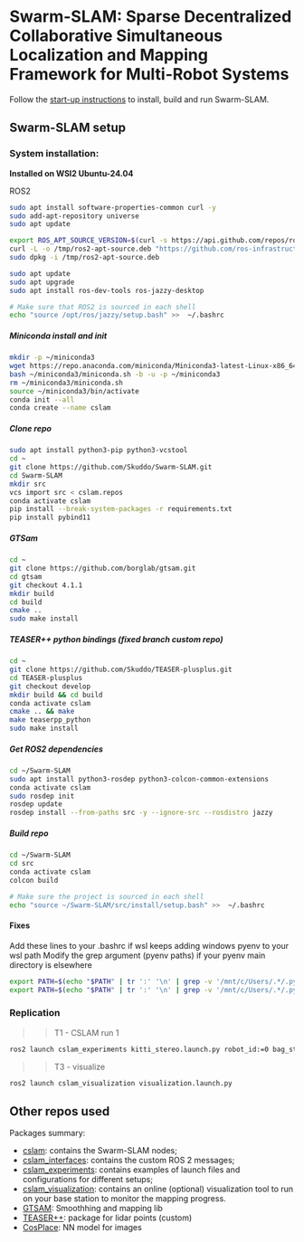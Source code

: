 # Swarm-SLAM: Sparse Decentralized Collaborative Simultaneous Localization and Mapping Framework for Multi-Robot Systems <!--![Build Status](https://github.com/MISTLab/Swarm-SLAM/actions/workflows/main.yml/badge.svg)-->

Follow the [start-up instructions](https://lajoiepy.github.io/cslam_documentation/html/md_startup-instructions.html) to install, build and run Swarm-SLAM.

## Swarm-SLAM setup

### System installation:

**Installed on WSl2 Ubuntu-24.04**

ROS2
```bash
sudo apt install software-properties-common curl -y
sudo add-apt-repository universe
sudo apt update

export ROS_APT_SOURCE_VERSION=$(curl -s https://api.github.com/repos/ros-infrastructure/ros-apt-source/releases/latest | grep -F "tag_name" | awk -F\" '{print $4}')
curl -L -o /tmp/ros2-apt-source.deb "https://github.com/ros-infrastructure/ros-apt-source/releases/download/${ROS_APT_SOURCE_VERSION}/ros2-apt-source_${ROS_APT_SOURCE_VERSION}.$(. /etc/os-release && echo $VERSION_CODENAME)_all.deb"
sudo dpkg -i /tmp/ros2-apt-source.deb

sudo apt update
sudo apt upgrade
sudo apt install ros-dev-tools ros-jazzy-desktop

# Make sure that ROS2 is sourced in each shell
echo "source /opt/ros/jazzy/setup.bash" >>  ~/.bashrc
```


##### Miniconda install and init
```bash
mkdir -p ~/miniconda3
wget https://repo.anaconda.com/miniconda/Miniconda3-latest-Linux-x86_64.sh -O ~/miniconda3/miniconda.sh
bash ~/miniconda3/miniconda.sh -b -u -p ~/miniconda3
rm ~/miniconda3/miniconda.sh
source ~/miniconda3/bin/activate
conda init --all
conda create --name cslam
```

##### Clone repo
```bash
sudo apt install python3-pip python3-vcstool
cd ~
git clone https://github.com/Skuddo/Swarm-SLAM.git
cd Swarm-SLAM
mkdir src
vcs import src < cslam.repos
conda activate cslam
pip install --break-system-packages -r requirements.txt
pip install pybind11
```

##### GTSam
```bash
cd ~
git clone https://github.com/borglab/gtsam.git
cd gtsam
git checkout 4.1.1
mkdir build
cd build
cmake ..
sudo make install
```

##### TEASER++ python bindings (fixed branch custom repo)
```bash
cd ~
git clone https://github.com/Skuddo/TEASER-plusplus.git
cd TEASER-plusplus 
git checkout develop
mkdir build && cd build
conda activate cslam
cmake .. && make
make teaserpp_python
sudo make install 
```

##### Get ROS2 dependencies
```bash
cd ~/Swarm-SLAM
sudo apt install python3-rosdep python3-colcon-common-extensions
conda activate cslam
sudo rosdep init
rosdep update
rosdep install --from-paths src -y --ignore-src --rosdistro jazzy
```

##### Build repo
```bash
cd ~/Swarm-SLAM
cd src
conda activate cslam
colcon build

# Make sure the project is sourced in each shell
echo "source ~/Swarm-SLAM/src/install/setup.bash" >>  ~/.bashrc
```

#### Fixes
Add these lines to your .bashrc if wsl keeps adding windows pyenv to your wsl path
Modify the grep argument (pyenv paths) if your pyenv main directory is elsewhere

```bash
export PATH=$(echo "$PATH" | tr ':' '\n' | grep -v '/mnt/c/Users/.*/.pyenv/pyenv-win/shims' | paste -sd ':' -)
export PATH=$(echo "$PATH" | tr ':' '\n' | grep -v '/mnt/c/Users/.*/.pyenv/pyenv-win/bin' | paste -sd ':' -)
```

### Replication

>> T1 - CSLAM run 1
```bash
ros2 launch cslam_experiments kitti_stereo.launch.py robot_id:=0 bag_start_delay:=10.0
```
>> T3 - visualize
```bash
ros2 launch cslam_visualization visualization.launch.py
```

## Other repos used

Packages summary:
- [cslam](https://github.com/lajoiepy/cslam): contains the Swarm-SLAM nodes;
- [cslam_interfaces](https://github.com/lajoiepy/cslam_interfaces): contains the custom ROS 2 messages;
- [cslam_experiments](https://github.com/Skuddo/cslam_experiments): contains examples of launch files and configurations for different setups;
- [cslam_visualization](https://github.com/lajoiepy/cslam_visualization): contains an online (optional) visualization tool to run on your base station to monitor the mapping progress.
- [GTSAM](https://github.com/borglab/gtsam): Smoothhing and mapping lib
- [TEASER++](https://github.com/Skuddo/TEASER-plusplus): package for lidar points (custom)
- [CosPlace](https://github.com/gmberton/CosPlacen): NN model for images


